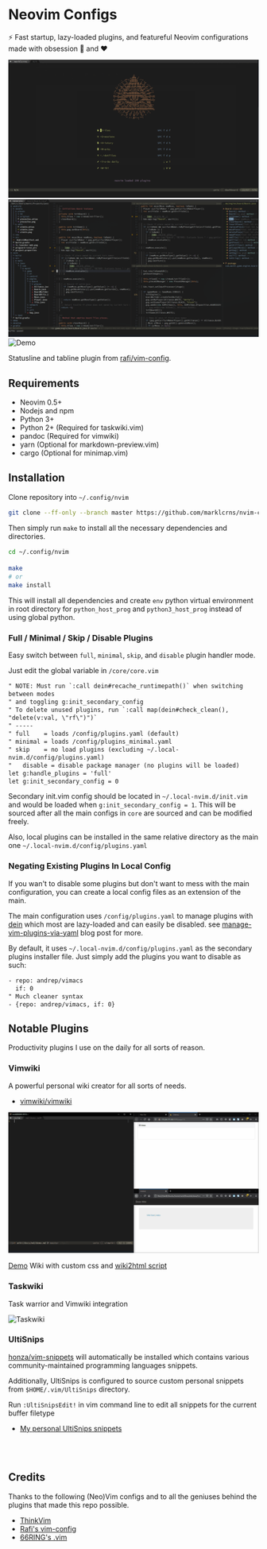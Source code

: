 # Neovim Configs

⚡ Fast startup, lazy-loaded plugins, and featureful Neovim configurations made
with obsession 🤤 and ❤

![Dashboard](./demo/dashboard.png)
![Neovim](./demo/neovim.png)
![Demo](./demo/demo.gif)

Statusline and tabline plugin from [rafi/vim-config](https://github.com/rafi/vim-config).

## Requirements

- Neovim 0.5+
- Nodejs and npm
- Python 3+
- Python 2+ (Required for taskwiki.vim)
- pandoc (Required for vimwiki)
- yarn (Optional for markdown-preview.vim)
- cargo (Optional for minimap.vim)

## Installation

Clone repository into `~/.config/nvim`

```bash
git clone --ff-only --branch master https://github.com/marklcrns/nvim-config ~/.config/nvim
```

Then simply run `make` to install all the necessary dependencies and
directories.

```bash
cd ~/.config/nvim

make
# or
make install
```

This will install all dependencies and create `env` python virtual environment
in root directory for `python_host_prog` and `python3_host_prog` instead of
using global python.

### Full / Minimal / Skip / Disable Plugins

Easy switch between `full`, `minimal`, `skip`, and `disable` plugin handler mode.

Just edit the global variable in `/core/core.vim`

```vim
" NOTE: Must run `:call dein#recache_runtimepath()` when switching between modes
" and toggling g:init_secondary_config
" To delete unused plugins, run `:call map(dein#check_clean(), "delete(v:val, \"rf\")")`
" -----
" full    = loads /config/plugins.yaml (default)
" minimal = loads /config/plugins_minimal.yaml
" skip    = no load plugins (excluding ~/.local-nvim.d/config/plugins.yaml)
"	disable = disable package manager (no plugins will be loaded)
let g:handle_plugins = 'full'
let g:init_secondary_config = 0
```

Secondary init.vim config should be located in `~/.local-nvim.d/init.vim` and
would be loaded when `g:init_secondary_config = 1`. This will be sourced after
all the main configs in `core` are sourced and can be modified freely.

Also, local plugins can be installed in the same relative directory as the main
one `~/.local-nvim.d/config/plugins.yaml`

### Negating Existing Plugins In Local Config

If you wan't to disable some plugins but don't want to mess with the main
configuration, you can create a local config files as an extension of the main.

The main configuration uses `/config/plugins.yaml` to manage plugins with
[dein](https://github.com/Shougo/dein.vim) which most are lazy-loaded and can
easily be disabled. see
[manage-vim-plugins-via-yaml](http://genkisugimoto.com/blog/manage-vim-plugins-via-yaml/)
blog post for more.

By default, it uses `~/.local-nvim.d/config/plugins.yaml` as the secondary
plugins installer file. Just simply add the plugins you want to disable as such:

```vim
- repo: andrep/vimacs
  if: 0
" Much cleaner syntax
- {repo: andrep/vimacs, if: 0}
```

## Notable Plugins

Productivity plugins I use on the daily for all sorts of reason.

### Vimwiki

A powerful personal wiki creator for all sorts of needs.

- [vimwiki/vimwiki](https://github.com/vimwiki/vimwiki)

![Vimwiki](./demo/vimwiki.gif)

[Demo](https://marklcrns.github.io/wiki/docs/html/index.html) Wiki with custom
css and [wiki2html script](https://github.com/marklcrns/nvim-config/blob/master/config/plugins/wiki2html.sh)

### Taskwiki

Task warrior and Vimwiki integration

![Taskwiki](./demo/taskwiki.gif)

### UltiSnips

[honza/vim-snippets](https://github.com/honza/vim-snippets) will automatically
be installed which contains various community-maintained programming languages
snippets.

Additionally, UltiSnips is configured to source custom personal snippets from
`$HOME/.vim/UltiSnips` directory.

Run `:UltiSnipsEdit!` in vim command line to edit all snippets for the current
buffer filetype

- [My personal UltiSnips snippets](https://github.com/marklcrns/ultisnips-snippets)

<br>
<br>

## Credits

Thanks to the following (Neo)Vim configs and to all the geniuses behind the
plugins that made this repo possible.

- [ThinkVim](https://github.com/hardcoreplayers/ThinkVim)
- [Rafi's vim-config](https://github.com/rafi/vim-config)
- [66RING's .vim](https://github.com/66RING/.vim)

